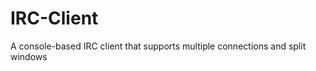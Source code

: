 IRC-Client
==========

A console-based IRC client that supports multiple connections and split windows
